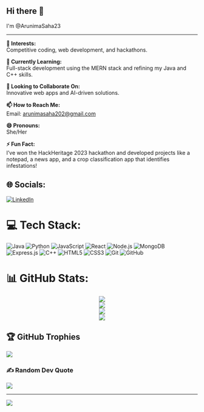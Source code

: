 ## Hi there 👋  
I'm @ArunimaSaha23

---

**👀 Interests:**  
Competitive coding, web development, and hackathons.

**🌱 Currently Learning:**  
Full-stack development using the MERN stack and refining my Java and C++ skills.

**💞️ Looking to Collaborate On:**  
Innovative web apps and AI-driven solutions.

**📫 How to Reach Me:**  
Email: [arunimasaha202@gmail.com](mailto:arunimasaha202@gmail.com)

**😄 Pronouns:**  
She/Her

**⚡ Fun Fact:**  
I’ve won the HackHeritage 2023 hackathon and developed projects like a notepad, a news app, and a crop classification app that identifies infestations!

## 🌐 Socials:
[![LinkedIn](https://img.shields.io/badge/LinkedIn-%230077B5.svg?logo=linkedin&logoColor=white)](https://www.linkedin.com/in/arunima-saha-00170b258/) 

# 💻 Tech Stack:
![Java](https://img.shields.io/badge/java-%23ED8B00.svg?style=for-the-badge&logo=openjdk&logoColor=white) ![Python](https://img.shields.io/badge/python-3670A0?style=for-the-badge&logo=python&logoColor=ffdd54) ![JavaScript](https://img.shields.io/badge/javascript-%23F7DF1E.svg?style=for-the-badge&logo=javascript&logoColor=black) ![React](https://img.shields.io/badge/react-%2320232a.svg?style=for-the-badge&logo=react&logoColor=%2361DAFB) ![Node.js](https://img.shields.io/badge/node.js-6DA55F?style=for-the-badge&logo=node.js&logoColor=white) ![MongoDB](https://img.shields.io/badge/mongodb-%2347A248.svg?style=for-the-badge&logo=mongodb&logoColor=white) ![Express.js](https://img.shields.io/badge/express.js-%23404d59.svg?style=for-the-badge&logo=express&logoColor=%2361DAFB) ![C++](https://img.shields.io/badge/c++-%2300599C.svg?style=for-the-badge&logo=c%2B%2B&logoColor=white) ![HTML5](https://img.shields.io/badge/html5-%23E34F26.svg?style=for-the-badge&logo=html5&logoColor=white) ![CSS3](https://img.shields.io/badge/css3-%231572B6.svg?style=for-the-badge&logo=css3&logoColor=white) ![Git](https://img.shields.io/badge/git-%23F05033.svg?style=for-the-badge&logo=git&logoColor=white) ![GitHub](https://img.shields.io/badge/github-%23121011.svg?style=for-the-badge&logo=github&logoColor=white)

# 📊 GitHub Stats:
<div align="center">

![](https://github-readme-stats.vercel.app/api?username=ArunimaSaha23&theme=tokyonight&hide_border=false&include_all_commits=true&count_private=false)<br/>
![](https://github-readme-streak-stats.herokuapp.com/?user=ArunimaSaha23&theme=tokyonight&hide_border=false)<br/>
![](https://github-readme-stats.vercel.app/api/top-langs/?username=ArunimaSaha23&theme=tokyonight&hide_border=false&include_all_commits=true&count_private=false&layout=compact)<br/>
![](https://github-readme-activity-graph.vercel.app/graph?username=ArunimaSaha23&theme=tokyo-night)

</div>

## 🏆 GitHub Trophies
![](https://github-profile-trophy.vercel.app/?username=ArunimaSaha23&theme=radical&no-frame=false&no-bg=true&margin-w=4)

### ✍️ Random Dev Quote
![](https://quotes-github-readme.vercel.app/api?type=horizontal&theme=radical)

---
[![](https://visitcount.itsvg.in/api?id=ArunimaSaha23&icon=0&color=0)](https://visitcount.itsvg.in)

<!-- Proudly created with GPRM ( https://gprm.itsvg.in ) -->

